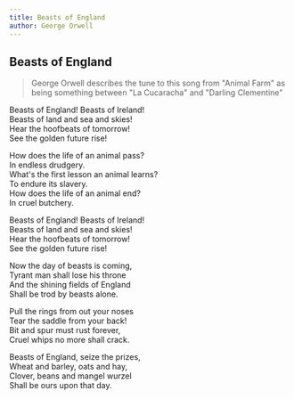 ```yaml
---
title: Beasts of England
author: George Orwell
---
```

 
## Beasts of England

> George Orwell describes the tune to this song from "Animal Farm" as being something between "La Cucaracha" and "Darling Clementine"

Beasts of England! Beasts of Ireland!  
Beasts of land and sea and skies!  
Hear the hoofbeats of tomorrow!  
See the golden future rise!

How does the life of an animal pass?  
In endless drudgery.  
What's the first lesson an animal learns?  
To endure its slavery.  
How does the life of an animal end?  
In cruel butchery.

Beasts of England! Beasts of Ireland!  
Beasts of land and sea and skies!  
Hear the hoofbeats of tomorrow!  
See the golden future rise!

Now the day of beasts is coming,  
Tyrant man shall lose his throne  
And the shining fields of England  
Shall be trod by beasts alone.

Pull the rings from out your noses  
Tear the saddle from your back!  
Bit and spur must rust forever,  
Cruel whips no more shall crack.

Beasts of England, seize the prizes,  
Wheat and barley, oats and hay,  
Clover, beans and mangel wurzel  
Shall be ours upon that day.

